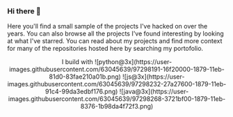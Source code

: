 ### Hi there 👋
Here you'll find a small sample of the projects I've hacked on over the years. You can also browse all the projects I've found interesting by looking at what I've starred. You can read about my projects and find more context for many of the repositories hosted here by searching my portofolio.
<p align="center">I build with
  ![python@3x](https://user-images.githubusercontent.com/63045639/97298191-16f20000-1879-11eb-81d0-83fae210a01b.png)
![js@3x](https://user-images.githubusercontent.com/63045639/97298232-27a27600-1879-11eb-91c4-99da3edbf176.png)
![java@3x](https://user-images.githubusercontent.com/63045639/97298268-3721bf00-1879-11eb-8376-1b98da4f72f3.png)

  </p>
<!--
**souravsingpardeshi/souravsingpardeshi** is a ✨ _special_ ✨ repository because its `README.md` (this file) appears on your GitHub profile.

Here are some ideas to get you started:

- 🔭 I’m currently working on ...
- 🌱 I’m currently learning ...
- 👯 I’m looking to collaborate on ...
- 🤔 I’m looking for help with ...
- 💬 Ask me about ...
- 📫 How to reach me: ...
- 😄 Pronouns: ...
- ⚡ Fun fact: ...
-->
